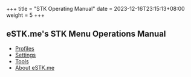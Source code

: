 +++
title = "STK Operating Manual"
date =  2023-12-16T23:15:13+08:00
weight = 5
+++

## eSTK.me's STK Menu Operations Manual

- [Profiles](./profiles)
- [Settings](./settings)
- [Tools](./tools)
- [About eSTK.me](./about)
